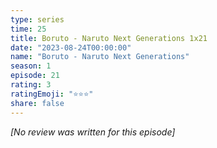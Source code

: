 ```yaml
---
type: series
time: 25
title: Boruto - Naruto Next Generations 1x21
date: "2023-08-24T00:00:00"
name: "Boruto - Naruto Next Generations"
season: 1
episode: 21
rating: 3
ratingEmoji: "⭐️⭐️⭐️"
share: false
---
```


_[No review was written for this episode]_